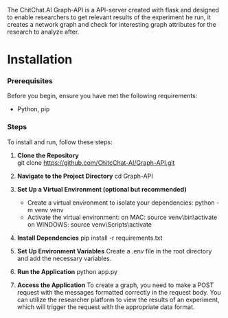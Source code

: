 The ChitChat.AI Graph-API is a API-server created with flask and designed to enable researchers to get relevant results of the experiment he run, it creates a network graph and check for interesting graph attributes for the research to analyze after.


# Installation

### Prerequisites
Before you begin, ensure you have met the following requirements:
- Python, pip 


### Steps
To install and run, follow these steps:

1. **Clone the Repository**  
   git clone https://github.com/ChitcChat-AI/Graph-API.git

2. **Navigate to the Project Directory**
    cd Graph-API

3. **Set Up a Virtual Environment (optional but recommended)**
    - Create a virtual environment to isolate your dependencies:
        python -m venv venv
    - Activate the virtual environment:
        on MAC: source venv\bin\activate
        on WINDOWS: source venv\Scripts\activate


4. **Install Dependencies**
     pip install -r requirements.txt

5. **Set Up Environment Variables**
    Create a .env file in the root directory and add the necessary variables.

6. **Run the Application**
    python app.py

7. **Access the Application**
    To create a graph, you need to make a POST request with the messages formatted correctly in the request body. You can utilize the researcher platform to view the results of an experiment, which will trigger the request with the appropriate data format.
